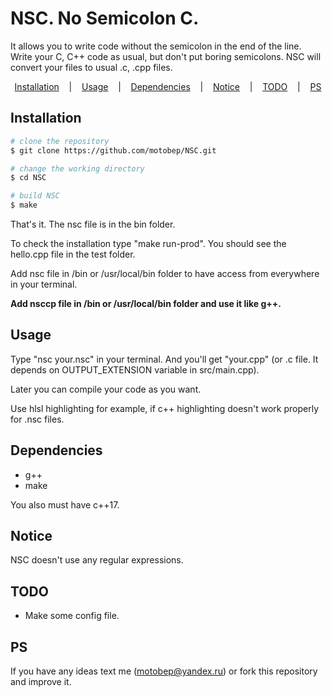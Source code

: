 # NSC. No Semicolon C.

It allows you to write code without the semicolon in the end of the line.
Write your C, C++ code as usual, but don't put boring semicolons.
NSC will convert your files to usual .c, .cpp files.

<p align="center">
  <a href="#installation">Installation</a>
  &nbsp;&nbsp;&nbsp;|&nbsp;&nbsp;&nbsp;
  <a href="#usage">Usage</a>
  &nbsp;&nbsp;&nbsp;|&nbsp;&nbsp;&nbsp;
  <a href="#dependencies">Dependencies</a>
  &nbsp;&nbsp;&nbsp;|&nbsp;&nbsp;&nbsp;
  <a href="#notice">Notice</a>
  &nbsp;&nbsp;&nbsp;|&nbsp;&nbsp;&nbsp;
  <a href="#todo">TODO</a>
  &nbsp;&nbsp;&nbsp;|&nbsp;&nbsp;&nbsp;
  <a href="#ps">PS</a>
</p>

## Installation

```bash
# clone the repository
$ git clone https://github.com/motobep/NSC.git

# change the working directory
$ cd NSC

# build NSC
$ make
```

That's it. The nsc file is in the bin folder.

To check the installation type "make run-prod".
You should see the hello.cpp file in the test folder.

Add nsc file in /bin or /usr/local/bin folder to have access from everywhere in your terminal.

**Add nsccp file in /bin or /usr/local/bin folder and use it like g++.**

## Usage

Type "nsc your.nsc" in your terminal.
And you'll get "your.cpp" (or .c file. It depends on OUTPUT_EXTENSION variable in src/main.cpp).

Later you can compile your code as you want.

Use hlsl highlighting for example, if c++ highlighting doesn't work properly for .nsc files.

## Dependencies

* g++
* make

You also must have c++17.

## Notice

NSC doesn't use any regular expressions.

## TODO

* Make some config file.

## PS

If you have any ideas text me (motobep@yandex.ru) or fork this repository and improve it.
